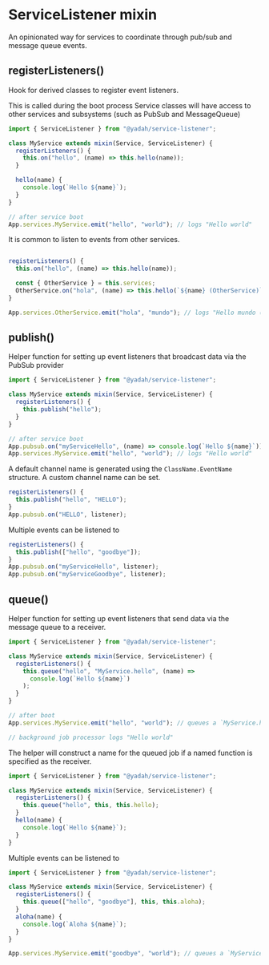 # ServiceListener mixin

An opinionated way for services to coordinate through pub/sub and message
queue events.

## registerListeners()

Hook for derived classes to register event listeners.

This is called during the boot process Service classes will have access to other
services and subsystems (such as PubSub and MessageQueue)

```js
import { ServiceListener } from "@yadah/service-listener";

class MyService extends mixin(Service, ServiceListener) {
  registerListeners() {
    this.on("hello", (name) => this.hello(name));
  }

  hello(name) {
    console.log(`Hello ${name}`);
  }
}

// after service boot
App.services.MyService.emit("hello", "world"); // logs "Hello world"
```

It is common to listen to events from other services.

```js

registerListeners() {
  this.on("hello", (name) => this.hello(name));

  const { OtherService } = this.services;
  OtherService.on("hola", (name) => this.hello(`${name} (OtherService)`));
}

App.services.OtherService.emit("hola", "mundo"); // logs "Hello mundo (OtherService)"
```

## publish()

Helper function for setting up event listeners that broadcast data via the PubSub provider

```js
import { ServiceListener } from "@yadah/service-listener";

class MyService extends mixin(Service, ServiceListener) {
  registerListeners() {
    this.publish("hello");
  }
}

// after service boot
App.pubsub.on("myServiceHello", (name) => console.log(`Hello ${name}`));
App.services.MyService.emit("hello", "world"); // logs "Hello world"
```

A default channel name is generated using the `ClassName.EventName` structure. A custom channel name can be set.

```js
registerListeners() {
  this.publish("hello", "HELLO");
}
App.pubsub.on("HELLO", listener);
```

Multiple events can be listened to

```js
registerListeners() {
  this.publish(["hello", "goodbye"]);
}
App.pubsub.on("myServiceHello", listener);
App.pubsub.on("myServiceGoodbye", listener);
```

## queue()

Helper function for setting up event listeners that send data via the message queue to a receiver.

```js
import { ServiceListener } from "@yadah/service-listener";

class MyService extends mixin(Service, ServiceListener) {
  registerListeners() {
    this.queue("hello", "MyService.hello", (name) =>
      console.log(`Hello ${name}`)
    );
  }
}

// after boot
App.services.MyService.emit("hello", "world"); // queues a `MyService.hello` job

// background job processor logs "Hello world"
```

The helper will construct a name for the queued job if a named function is specified as the receiver.

```js
import { ServiceListener } from "@yadah/service-listener";

class MyService extends mixin(Service, ServiceListener) {
  registerListeners() {
    this.queue("hello", this, this.hello);
  }
  hello(name) {
    console.log(`Hello ${name}`);
  }
}
```

Multiple events can be listened to

```js
import { ServiceListener } from "@yadah/service-listener";

class MyService extends mixin(Service, ServiceListener) {
  registerListeners() {
    this.queue(["hello", "goodbye"], this, this.aloha);
  }
  aloha(name) {
    console.log(`Aloha ${name}`);
  }
}

App.services.MyService.emit("goodbye", "world"); // queues a `MyService.aloha` job
```
